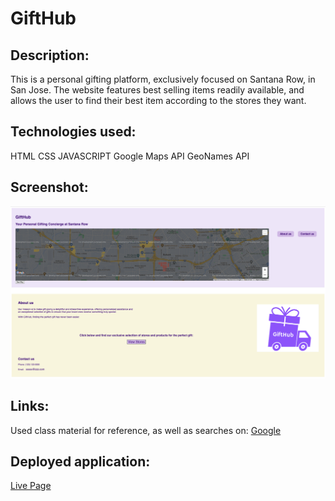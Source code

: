 # GiftHub

## Description:
This is a personal gifting platform, exclusively focused on Santana Row, in San Jose. The website features best selling items readily available, and allows the user to find their best item according to the stores they want. 

## Technologies used:
HTML
CSS
JAVASCRIPT
Google Maps API
GeoNames API

## Screenshot: 
![Screenshot](./Screenshot%202023-06-20%20at%203.58.34%20PM.png)

## Links:
Used class material for reference, as well as searches on: [Google](https://www.google.com)

## Deployed application:
[Live Page](https://jtecson85.github.io/GiftHub/)